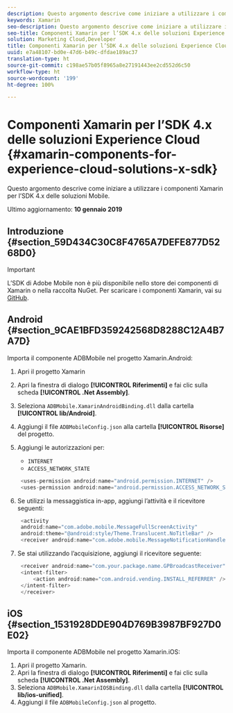 ```yaml
---
description: Questo argomento descrive come iniziare a utilizzare i componenti Xamarin per l’SDK 4.x delle soluzioni Mobile.
keywords: Xamarin
seo-description: Questo argomento descrive come iniziare a utilizzare i componenti Xamarin per l’SDK 4.x delle soluzioni Mobile.
seo-title: Componenti Xamarin per l’SDK 4.x delle soluzioni Experience Cloud
solution: Marketing Cloud,Developer
title: Componenti Xamarin per l’SDK 4.x delle soluzioni Experience Cloud
uuid: e7a48107-bd0e-47d6-b49c-dfdae189ac37
translation-type: ht
source-git-commit: c198ae57b05f8965a8e27191443ee2cd552d6c50
workflow-type: ht
source-wordcount: '199'
ht-degree: 100%

---
```



# Componenti Xamarin per l’SDK 4.x delle soluzioni Experience Cloud {#xamarin-components-for-experience-cloud-solutions-x-sdk}

Questo argomento descrive come iniziare a utilizzare i componenti Xamarin per l’SDK 4.x delle soluzioni Mobile.

Ultimo aggiornamento: **10 gennaio 2019**

## Introduzione {#section_59D434C30C8F4765A7DEFE877D5268D0}

>[!IMPORTANT]
>
>L’SDK di Adobe Mobile non è più disponibile nello store dei componenti di Xamarin o nella raccolta NuGet. Per scaricare i componenti Xamarin, vai su [GitHub](https://github.com/Adobe-Marketing-Cloud/mobile-services).

## Android {#section_9CAE1BFD359242568D8288C12A4B7A7D}

Importa il componente ADBMobile nel progetto Xamarin.Android:

1. Apri il progetto Xamarin
1. Apri la finestra di dialogo **[!UICONTROL Riferimenti]** e fai clic sulla scheda **[!UICONTROL .Net Assembly]**.
1. Seleziona `ADBMobile.XamarinAndroidBinding.dll` dalla cartella **[!UICONTROL lib/Android]**.
1. Aggiungi il file `ADBMobileConfig.json` alla cartella **[!UICONTROL Risorse]** del progetto.
1. Aggiungi le autorizzazioni per:

   * `INTERNET`
   * `ACCESS_NETWORK_STATE`

   ```java
    <uses-permission android:name="android.permission.INTERNET" />
    <uses-permission android:name="android.permission.ACCESS_NETWORK_STATE" />
   ```

1. Se utilizzi la messaggistica in-app, aggiungi l’attività e il ricevitore seguenti:

   ```java
    <activity 
    android:name="com.adobe.mobile.MessageFullScreenActivity" 
    android:theme="@android:style/Theme.Translucent.NoTitleBar" />
    <receiver android:name="com.adobe.mobile.MessageNotificationHandler" />
   ```

1. Se stai utilizzando l’acquisizione, aggiungi il ricevitore seguente:

   ```java
    <receiver android:name="com.your.package.name.GPBroadcastReceiver" android:exported="true">
    <intent-filter>
        <action android:name="com.android.vending.INSTALL_REFERRER" />
    </intent-filter>
    </receiver>
   ```

## iOS {#section_1531928DDE904D769B3987BF927D0E02}

Importa il componente ADBMobile nel progetto Xamarin.iOS:

1. Apri il progetto Xamarin.
1. Apri la finestra di dialogo **[!UICONTROL Riferimenti]** e fai clic sulla scheda **[!UICONTROL .Net Assembly]**.
1. Seleziona `ADBMobile.XamarinIOSBinding.dll` dalla cartella **[!UICONTROL lib/ios-unified]**.
1. Aggiungi il file `ADBMobileConfig.json` al progetto.
